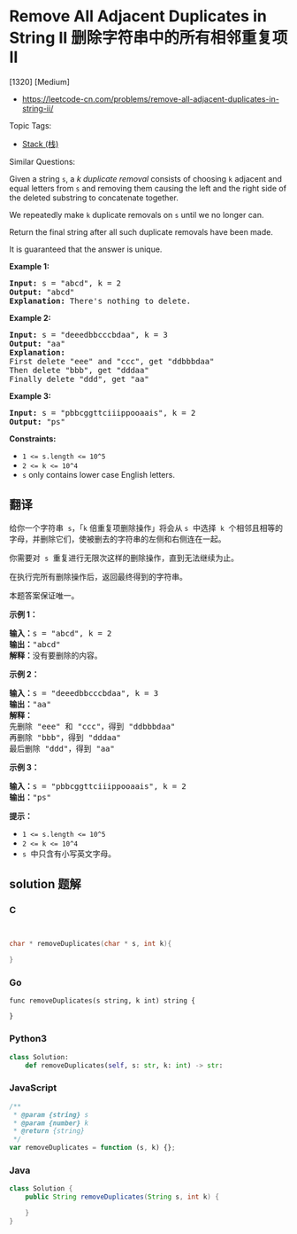 # Remove All Adjacent Duplicates in String II 删除字符串中的所有相邻重复项 II

[1320] [Medium]

- https://leetcode-cn.com/problems/remove-all-adjacent-duplicates-in-string-ii/

Topic Tags:

- [Stack (栈)](https://leetcode-cn.com/tag/stack/)

Similar Questions:

Given a string `s`, a *k* *duplicate removal* consists of choosing `k` adjacent and equal letters from `s` and removing them causing the left and the right side of the deleted substring to concatenate together.

We repeatedly make `k` duplicate removals on `s` until we no longer can.

Return the final string after all such duplicate removals have been made.

It is guaranteed that the answer is unique.

**Example 1:**

<pre><strong>Input:</strong> s = "abcd", k = 2
<strong>Output:</strong> "abcd"
<strong>Explanation: </strong>There's nothing to delete.</pre>

**Example 2:**

<pre><strong>Input:</strong> s = "deeedbbcccbdaa", k = 3
<strong>Output:</strong> "aa"
<strong>Explanation: 
</strong>First delete "eee" and "ccc", get "ddbbbdaa"
Then delete "bbb", get "dddaa"
Finally delete "ddd", get "aa"</pre>

**Example 3:**

<pre><strong>Input:</strong> s = "pbbcggttciiippooaais", k = 2
<strong>Output:</strong> "ps"
</pre>

**Constraints:**

- `1 <= s.length <= 10^5`
- `2 <= k <= 10^4`
- `s` only contains lower case English letters.

## 翻译

给你一个字符串  `s`，「`k` 倍重复项删除操作」将会从 `s`  中选择  `k`  个相邻且相等的字母，并删除它们，使被删去的字符串的左侧和右侧连在一起。

你需要对  `s`  重复进行无限次这样的删除操作，直到无法继续为止。

在执行完所有删除操作后，返回最终得到的字符串。

本题答案保证唯一。

**示例 1：**

<pre><strong>输入：</strong>s = "abcd", k = 2
<strong>输出：</strong>"abcd"
<strong>解释：</strong>没有要删除的内容。</pre>

**示例 2：**

<pre><strong>输入：</strong>s = "deeedbbcccbdaa", k = 3
<strong>输出：</strong>"aa"
<strong>解释： 
</strong>先删除 "eee" 和 "ccc"，得到 "ddbbbdaa"
再删除 "bbb"，得到 "dddaa"
最后删除 "ddd"，得到 "aa"</pre>

**示例 3：**

<pre><strong>输入：</strong>s = "pbbcggttciiippooaais", k = 2
<strong>输出：</strong>"ps"
</pre>

**提示：**

- `1 <= s.length <= 10^5`
- `2 <= k <= 10^4`
- `s`  中只含有小写英文字母。

## solution 题解

### C

```c


char * removeDuplicates(char * s, int k){

}


```

### Go

```golang
func removeDuplicates(s string, k int) string {

}
```

### Python3

```python
class Solution:
    def removeDuplicates(self, s: str, k: int) -> str:

```

### JavaScript

```javascript
/**
 * @param {string} s
 * @param {number} k
 * @return {string}
 */
var removeDuplicates = function (s, k) {};
```

### Java

```java
class Solution {
    public String removeDuplicates(String s, int k) {

    }
}
```
